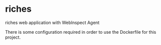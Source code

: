 # riches
riches web application with WebInspect Agent

There is some configuration required in order to use the Dockerfile for this project.
